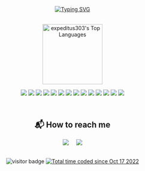 <p align = "center">
<a href="https://git.io/typing-svg"><img src="https://readme-typing-svg.demolab.com?font=Fira+Code&pause=1000&color=FFFFFF&background=0d1117&center=true&vCenter=true&width=435&lines=Hello%2C+World!;I'm+Ricardo+Tonietto" alt="Typing SVG" /></a>
</p>

<!-- <h2 align="center">📃 Github Stats</h2> -->


<br/>

<div align="center">
<!--     <a href="#"><img alt="expeditus303's Github Stats" src="https://github-readme-stats.vercel.app/api?username=expeditus303&show_icons=true&include_all_commits=true&count_private=true&theme=dracula&hide_border=true" height="160"/></a> -->
    <a href="#"><img alt="expeditus303's Top Languages" src="https://github-readme-stats.vercel.app/api/top-langs/?username=expeditus303&langs_count=10&layout=compact&theme=dracula&hide_border=true&" height="160"/></a>
    <br/>
  </div>
  
  <p align="center">
    <img src="https://img.shields.io/badge/javascript%20-%23323330.svg?&style=for-the-badge&logo=javascript&logoColor=white"/>
    <img src="https://img.shields.io/badge/typescript%20-%23007ACC.svg?&style=for-the-badge&logo=typescript&logoColor=white"/>
    <img src="https://img.shields.io/badge/node.js%20-%2344883E.svg?&style=for-the-badge&logo=node.js&logoColor=white"/>
    <img src="https://img.shields.io/badge/postgresql%20-0064a5.svg?&style=for-the-badge&logo=postgresql&logoColor=white"/>
    <img src="https://img.shields.io/badge/prisma%20-%23323330.svg?&style=for-the-badge&logo=prisma&logoColor=white"/>
    <img src="https://img.shields.io/badge/mongodb%20-589636.svg?&style=for-the-badge&logo=mongodb&logoColor=white"/>
    <img src="https://img.shields.io/badge/react%20-323542.svg?&style=for-the-badge&logo=react&logoColor=white"/> 
    <img src="https://img.shields.io/badge/styled--components%20-%23DB7093.svg?&style=for-the-badge&logo=styled-components&logoColor=white"/>
    <img src="https://img.shields.io/badge/html5%20-%23E34F26.svg?&style=for-the-badge&logo=html5&logoColor=white"/> 
    <img src="https://img.shields.io/badge/css3%20-%231572B6.svg?&style=for-the-badge&logo=css3&logoColor=white"/> 
    <img src="https://img.shields.io/badge/python%20-%2314354C.svg?&style=for-the-badge&logo=python&logoColor=white"/> 
    <img src="https://img.shields.io/badge/git%20-%23F05033.svg?&style=for-the-badge&logo=git&logoColor=white"/> 
    <img src="https://img.shields.io/badge/github%20-%23121011.svg?&style=for-the-badge&logo=github&logoColor=white"/>
    <img src="https://img.shields.io/badge/linux%20-E95420.svg?&style=for-the-badge&logo=linux&logoColor=white"/>
</p>
<br>

<h2 align="center">📬 How to reach me</h2> 
</>
<p align="center">
  <a href="mailto:ricardotonietto@ethereum.aleeas.com?subject=Hello%20Ricardo"><img src="https://img.shields.io/badge/gmail-%23D14836.svg?&style=for-the-badge&logo=gmail&logoColor=white" /></a>&nbsp;&nbsp;&nbsp;&nbsp;
  <a href="https://www.linkedin.com/in/ricardo-t/"><img src="https://img.shields.io/badge/linkedin-%230077B5.svg?&style=for-the-badge&logo=linkedin&logoColor=white" /></a>
</p>

<div align="center">
 <br>
<img src="https://visitor-badge.glitch.me/badge?page_id=xpeditus303.visitor-badge" alt="visitor badge">
<a href="https://wakatime.com/@1b8ae8b8-b480-46bf-9c98-2b05cbb5b8a5"><img src="https://wakatime.com/badge/user/1b8ae8b8-b480-46bf-9c98-2b05cbb5b8a5.svg" alt="Total time coded since Oct 17 2022" /></a>
</div>

<!---
expeditus303/expeditus303 is a ✨ special ✨ repository because its `README.md` (this file) appears on your GitHub profile.
You can click the Preview link to take a look at your changes. https://javascript.plainenglish.io/how-to-make-custom-language-badges-for-your-profile-using-shields-io-d2aeaf016b6b
--->

